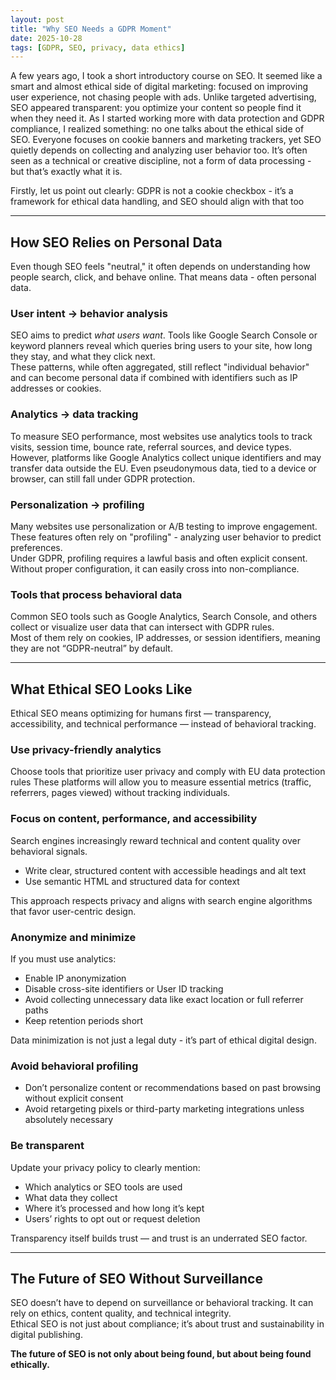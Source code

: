 ```yaml
---
layout: post
title: "Why SEO Needs a GDPR Moment"
date: 2025-10-28
tags: [GDPR, SEO, privacy, data ethics]
---
```


A few years ago, I took a short introductory course on SEO. It seemed like a smart and almost ethical side of digital marketing: focused on improving user experience, not chasing people with ads. Unlike targeted advertising, 
SEO appeared transparent: you optimize your content so people find it when they need it.
As I started working more with data protection and GDPR compliance, I realized something: no one talks about the ethical side of SEO. Everyone focuses on cookie banners and marketing trackers, yet SEO quietly depends on collecting and analyzing user behavior too.
It’s often seen as a technical or creative discipline, not a form of data processing - but that’s exactly what it is.

Firstly, let us point out clearly:
GDPR is not a cookie checkbox - it’s a framework for ethical data handling, and SEO should align with that too

---
## How SEO Relies on Personal Data

Even though SEO feels "neutral," it often depends on understanding how people search, click, and behave online. That means data - often personal data.

### User intent → behavior analysis
SEO aims to predict *what users want*. Tools like Google Search Console or keyword planners reveal which queries bring users to your site, how long they stay, and what they click next.  
These patterns, while often aggregated, still reflect "individual behavior" and can become personal data if combined with identifiers such as IP addresses or cookies.

### Analytics → data tracking
To measure SEO performance, most websites use analytics tools to track visits, session time, bounce rate, referral sources, and device types.  
However, platforms like Google Analytics collect unique identifiers and may transfer data outside the EU. Even pseudonymous data, tied to a device or browser, can still fall under GDPR protection.

### Personalization → profiling
Many websites use personalization or A/B testing to improve engagement. These features often rely on "profiling" - analyzing user behavior to predict preferences.  
Under GDPR, profiling requires a lawful basis and often explicit consent. Without proper configuration, it can easily cross into non-compliance.

### Tools that process behavioral data
Common SEO tools such as Google Analytics, Search Console, and others collect or visualize user data that can intersect with GDPR rules.  
Most of them rely on cookies, IP addresses, or session identifiers,  meaning they are not “GDPR-neutral” by default.

---

## What Ethical SEO Looks Like

Ethical SEO means optimizing for humans first — transparency, accessibility, and technical performance — instead of behavioral tracking.

### Use privacy-friendly analytics
Choose tools that prioritize user privacy and comply with EU data protection rules
These platforms will allow you to measure essential metrics (traffic, referrers, pages viewed) without tracking individuals.

### Focus on content, performance, and accessibility
Search engines increasingly reward technical and content quality over behavioral signals.

- Write clear, structured content with accessible headings and alt text
- Use semantic HTML and structured data for context

This approach respects privacy and aligns with search engine algorithms that favor user-centric design.

### Anonymize and minimize
If you must use analytics:

- Enable IP anonymization
- Disable cross-site identifiers or User ID tracking
- Avoid collecting unnecessary data like exact location or full referrer paths
- Keep retention periods short

Data minimization is not just a legal duty - it’s part of ethical digital design.

### Avoid behavioral profiling
- Don’t personalize content or recommendations based on past browsing without explicit consent
- Avoid retargeting pixels or third-party marketing integrations unless absolutely necessary

### Be transparent
Update your privacy policy to clearly mention:

- Which analytics or SEO tools are used
- What data they collect
- Where it’s processed and how long it’s kept
- Users’ rights to opt out or request deletion

Transparency itself builds trust — and trust is an underrated SEO factor.

---

## The Future of SEO Without Surveillance

SEO doesn’t have to depend on surveillance or behavioral tracking. It can rely on ethics, content quality, and technical integrity.  
Ethical SEO is not just about compliance; it’s about trust and sustainability in digital publishing.

**The future of SEO is not only about being found, but about being found ethically.**
